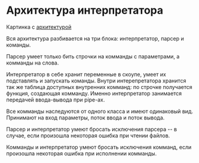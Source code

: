 # Архитектура интерпретатора

Картинка с [архитектурой](https://drive.google.com/file/d/18sBRBnxMI9HFh471jfk_1EhTefoCFWFD/view?usp=sharing)


Вся архитектура разбивается на три блока: интерпретатор, парсер и команды.

Парсер умеет только бить строчки на комманды с параметрами, а комманды на слова.

Интерпретатор в себе хранит переменные в скоупе, умеет их подставлять и запускать команды.
Внутри интерепретатора хранится так же таблица доступных внутренних комманд: по строчке получается функция, создающая комманду.
Именно интерпретатор занимается передачей ввода-вывода при pipe-ах.

Все комманды наследуются от одного класса и имеют одинаковый вид. Принимают на вход параметры, поток ввода и поток вывода.

Парсер и интерпретатор умеют бросать исключения парсера -- в случае, если произошла некоторая ошибка при чтении файлов.

Комманды и интерпретатор умеют бросать исключения комманд, если произошла некоторая ошибка при исполнении комманды.

